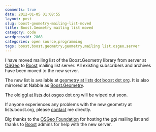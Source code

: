 ```yaml
---
comments: true
date: 2012-01-05 01:08:55
layout: post
slug: boost-geometry-mailing-list-moved
title: Boost.Geometry mailing list moved
category: code
wordpressid: 2868
categories: open source,programming
tags: boost,boost.geometry,geometry,mailing list,osgeo,server
---
```


I have moved mailing list of the Boost.Geometry library from server at [OSGeo](http://lists.osgeo.org) to [Boost](http://lists.boost.org ) mailing list server. All existing subscribers and archives have been moved to the new server.

The new list is available at [geometry at lists dot boost dot org](http://lists.boost.org/mailman/listinfo.cgi/geometry). It is also mirrored at Nabble as [Boost.Geometry](http://boost-geometry.203548.n3.nabble.com/).

The old [ggl at lists dot osgeo dot org](http://lists.osgeo.org/mailman/listinfo/ggl) will be wiped out soon.

If anyone experiences any problems with the new geometry at lists.boost.org, please [contact](/contact) me directly.

Big thanks to the [OSGeo Foundation](http://osgeo.org) for hosting the _ggl_ mailing list and thanks to [Boost](http://www.boost.org) admins for help with the new server.
